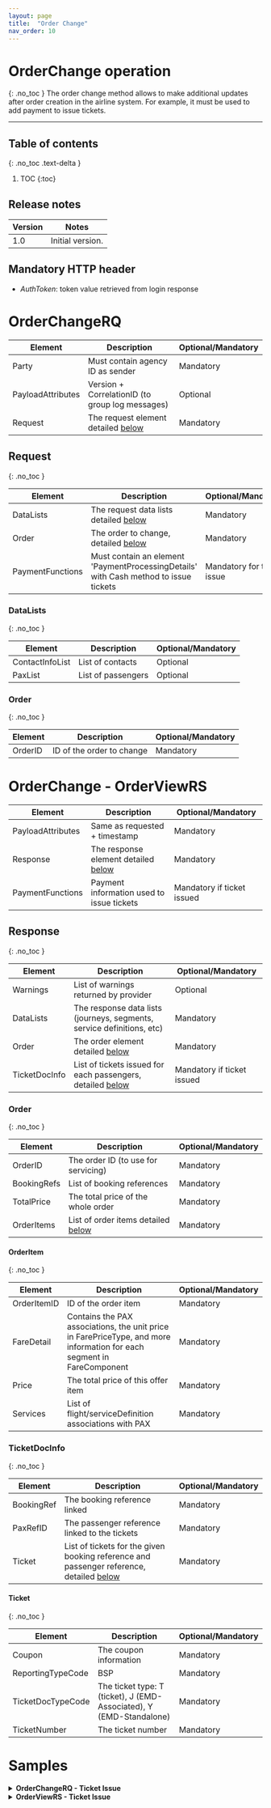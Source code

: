 ```yaml
---
layout: page
title:  "Order Change"
nav_order: 10
---
```


# OrderChange operation
{: .no_toc }
The order change method allows to make additional updates after order creation in the airline system. For example, it must be used to add payment to issue tickets.

---------------------------------------

## Table of contents
{: .no_toc .text-delta }

1. TOC
{:toc}

## Release notes

| Version | Notes |
| --- | --- |
| 1.0 | Initial version. |

## Mandatory HTTP header

- *AuthToken*: token value retrieved from login response

# OrderChangeRQ

| Element | Description | Optional/Mandatory |
| --- | --- | --- |
| Party | Must contain agency ID as sender | Mandatory |
| PayloadAttributes | Version + CorrelationID (to group log messages) | Optional |
| Request | The request element detailed [below](#request) | Mandatory |

## Request
{: .no_toc }

| Element | Description | Optional/Mandatory |
| --- | --- | --- |
| DataLists | The request data lists detailed [below](#datalists) | Mandatory |
| Order | The order to change, detailed [below](#order) | Mandatory |
| PaymentFunctions | Must contain an element 'PaymentProcessingDetails' with Cash method to issue tickets | Mandatory for ticket issue |

### DataLists
{: .no_toc }

| Element | Description | Optional/Mandatory |
| --- | --- | --- |
| ContactInfoList | List of contacts | Optional |
| PaxList | List of passengers | Optional |

### Order
{: .no_toc }

| Element | Description | Optional/Mandatory |
| --- | --- | --- |
| OrderID | ID of the order to change | Mandatory |

# OrderChange - OrderViewRS

| Element | Description | Optional/Mandatory |
| --- | --- | --- |
| PayloadAttributes | Same as requested + timestamp | Mandatory |
| Response | The response element detailed [below](#response) | Mandatory |
| PaymentFunctions | Payment information used to issue tickets | Mandatory if ticket issued |

## Response
{: .no_toc }

| Element | Description | Optional/Mandatory |
| --- | --- | --- |
| Warnings | List of warnings returned by provider | Optional |
| DataLists | The response data lists (journeys, segments, service definitions, etc) | Mandatory |
| Order | The order element detailed [below](#order) | Mandatory |
| TicketDocInfo | List of tickets issued for each passengers, detailed [below](#ticketdocinfo) | Mandatory if ticket issued |

### Order
{: .no_toc }

| Element | Description | Optional/Mandatory |
| --- | --- | --- |
| OrderID | The order ID (to use for servicing) | Mandatory |
| BookingRefs | List of booking references | Mandatory |
| TotalPrice | The total price of the whole order | Mandatory |
| OrderItems | List of order items detailed [below](#orderitem) | Mandatory |

#### OrderItem
{: .no_toc }

| Element | Description | Optional/Mandatory |
| --- | --- | --- |
| OrderItemID | ID of the order item | Mandatory |
| FareDetail | Contains the PAX associations, the unit price in FarePriceType, and more information for each segment in FareComponent | Mandatory |
| Price | The total price of this offer item | Mandatory |
| Services | List of flight/serviceDefinition associations with PAX | Mandatory |

### TicketDocInfo
{: .no_toc }

| Element | Description | Optional/Mandatory |
| --- | --- | --- |
| BookingRef | The booking reference linked | Mandatory |
| PaxRefID | The passenger reference linked to the tickets | Mandatory |
| Ticket | List of tickets for the given booking reference and passenger reference, detailed [below](#ticket) | Mandatory |

#### Ticket
{: .no_toc }

| Element | Description | Optional/Mandatory |
| --- | --- | --- |
| Coupon | The coupon information | Mandatory |
| ReportingTypeCode | BSP | Mandatory |
| TicketDocTypeCode | The ticket type: T (ticket), J (EMD-Associated), Y (EMD-Standalone) | Mandatory |
| TicketNumber | The ticket number | Mandatory |

# Samples

<details>
  <summary><b>OrderChangeRQ - Ticket Issue</b></summary>

{% highlight xml %}
<?xml version="1.0" encoding="UTF-8" standalone="yes"?>
<IATA_OrderChangeRQ xmlns="http://www.iata.org/IATA/2015/00/2019.2/IATA_OrderChangeRQ">
    <Party>
        <Sender>
            <TravelAgency>
                <AgencyID>agency1234</AgencyID>
            </TravelAgency>
        </Sender>
    </Party>
    <PayloadAttributes>
        <CorrelationID>dbc121be-c27b-4b63-9eab-5e73dfb8b6c4</CorrelationID>
        <VersionNumber>19.2</VersionNumber>
    </PayloadAttributes>
    <Request>
        <DataLists>
            <ContactInfoList>
                <ContactInfo>
                    <ContactInfoID>CONT1</ContactInfoID>
                    <EmailAddress>
                        <EmailAddressText>florian.garnier@orchestra.eu</EmailAddressText>
                    </EmailAddress>
                    <Phone>
                        <AreaCodeNumber></AreaCodeNumber>
                        <CountryDialingCode>33</CountryDialingCode>
                        <PhoneNumber>0622761972</PhoneNumber>
                    </Phone>
                    <PostalAddress>
                        <CityName>Paris</CityName>
                        <CountryCode>FR</CountryCode>
                        <PostalCode>75002</PostalCode>
                        <StreetText>38 avenue de l'opera</StreetText>
                    </PostalAddress>
                </ContactInfo>
            </ContactInfoList>
            <PaxList>
                <Pax>
                    <Birthdate>1986-02-02</Birthdate>
                    <ContactInfoRefID>CONT1</ContactInfoRefID>
                    <Individual>
                        <Birthdate>1986-02-02</Birthdate>
                        <GivenName>Florian</GivenName>
                        <IndividualID>IND1</IndividualID>
                        <Surname>Garnier</Surname>
                        <TitleName>MR</TitleName>
                    </Individual>
                    <PaxID>PAX1</PaxID>
                    <PTC>ADT</PTC>
                </Pax>
                <Pax>
                    <Birthdate>1986-03-03</Birthdate>
                    <ContactInfoRefID>CONT1</ContactInfoRefID>
                    <Individual>
                        <Birthdate>1986-03-03</Birthdate>
                        <GivenName>Floria</GivenName>
                        <IndividualID>IND2</IndividualID>
                        <Surname>Garnier</Surname>
                        <TitleName>MRS</TitleName>
                    </Individual>
                    <PaxID>PAX2</PaxID>
                    <PTC>ADT</PTC>
                </Pax>
            </PaxList>
        </DataLists>
        <Order>
            <OrderID>544755</OrderID>
            <OwnerCode>BA</OwnerCode>
        </Order>
        <PaymentFunctions>
            <PaymentProcessingDetails>
                <Amount CurCode="EUR">690.32000000000000000000</Amount>
                <OrderAssociation>
                    <OrderItemRefID>32764ce2-5548-4498-b36f-58a10c3906f9</OrderItemRefID>
                    <OrderItemRefID>1dbb3411-1bc3-4e6c-896e-b90cc7a585b6</OrderItemRefID>
                    <OrderItemRefID>6863b890-9fae-4dee-928c-5387050fda95</OrderItemRefID>
                    <OrderItemRefID>55fe8531-08db-4b23-afe3-00f9c467c1bd</OrderItemRefID>
                </OrderAssociation>
                <PaymentMethod>
                    <Cash/>
                </PaymentMethod>
                <TypeCode>CA</TypeCode>
            </PaymentProcessingDetails>
        </PaymentFunctions>
    </Request>
</IATA_OrderChangeRQ>
{% endhighlight %}

</details>

<details>
  <summary><b>OrderViewRS - Ticket Issue</b></summary>

{% highlight xml %}
<?xml version="1.0" encoding="UTF-8" standalone="yes"?>
<IATA_OrderViewRS xmlns="http://www.iata.org/IATA/2015/00/2019.2/IATA_OrderViewRS">
    <Response>
        <DataLists>
            <ContactInfoList>
                <ContactInfo>
                    <ContactInfoID>CONT1</ContactInfoID>
                    <EmailAddress>
                        <EmailAddressText>florian.garnier@orchestra.eu</EmailAddressText>
                    </EmailAddress>
                    <PostalAddress>
                        <CityName>Paris</CityName>
                        <CountryCode>FR</CountryCode>
                        <PostalCode>75002</PostalCode>
                        <StreetText>38 avenue de l'opera</StreetText>
                    </PostalAddress>
                </ContactInfo>
            </ContactInfoList>
            <PaxList>
                <Pax>
                    <Birthdate>1986-02-02+01:00</Birthdate>
                    <ContactInfoRefID>CONT1</ContactInfoRefID>
                    <PaxID>PAX1</PaxID>
                    <PTC>ADT</PTC>
                </Pax>
                <Pax>
                    <Birthdate>1986-03-03+01:00</Birthdate>
                    <ContactInfoRefID>CONT1</ContactInfoRefID>
                    <PaxID>PAX2</PaxID>
                    <PTC>ADT</PTC>
                </Pax>
            </PaxList>
        </DataLists>
        <Order>
            <BookingRef>
                <BookingEntity>
                    <Carrier>
                        <AirlineDesigCode>BA</AirlineDesigCode>
                    </Carrier>
                </BookingEntity>
                <BookingID>T72IXL</BookingID>
            </BookingRef>
            <OrderID>544755</OrderID>
        </Order>
        <TicketDocInfo>
            <BookingRef>
                <BookingEntity>
                    <Carrier>
                        <AirlineDesigCode>BA</AirlineDesigCode>
                    </Carrier>
                </BookingEntity>
                <BookingID>T72IXL</BookingID>
            </BookingRef>
            <PaxRefID>PAX3</PaxRefID>
            <PaymentInfoRefID>PAY1</PaymentInfoRefID>
            <Ticket>
                <Coupon>
                    <CouponNumber>1</CouponNumber>
                    <CouponStatusCode>I</CouponStatusCode>
                </Coupon>
                <ReportingTypeCode>BSP</ReportingTypeCode>
                <TicketDocTypeCode>T</TicketDocTypeCode>
                <TicketNumber>125</TicketNumber>
            </Ticket>
            <Ticket>
                <Coupon>
                    <CouponNumber>1</CouponNumber>
                    <CouponStatusCode>I</CouponStatusCode>
                </Coupon>
                <ReportingTypeCode>BSP</ReportingTypeCode>
                <TicketDocTypeCode>T</TicketDocTypeCode>
                <TicketNumber>2113793590</TicketNumber>
            </Ticket>
        </TicketDocInfo>
        <TicketDocInfo>
            <BookingRef>
                <BookingEntity>
                    <Carrier>
                        <AirlineDesigCode>BA</AirlineDesigCode>
                    </Carrier>
                </BookingEntity>
                <BookingID>T72IXL</BookingID>
            </BookingRef>
            <PaxRefID>PAX4</PaxRefID>
            <PaymentInfoRefID>PAY1</PaymentInfoRefID>
            <Ticket>
                <Coupon>
                    <CouponNumber>1</CouponNumber>
                    <CouponStatusCode>I</CouponStatusCode>
                </Coupon>
                <ReportingTypeCode>BSP</ReportingTypeCode>
                <TicketDocTypeCode>T</TicketDocTypeCode>
                <TicketNumber>125</TicketNumber>
            </Ticket>
            <Ticket>
                <Coupon>
                    <CouponNumber>1</CouponNumber>
                    <CouponStatusCode>I</CouponStatusCode>
                </Coupon>
                <ReportingTypeCode>BSP</ReportingTypeCode>
                <TicketDocTypeCode>T</TicketDocTypeCode>
                <TicketNumber>2113793591</TicketNumber>
            </Ticket>
        </TicketDocInfo>
    </Response>
    <PayloadAttributes>
        <CorrelationID>dbc121be-c27b-4b63-9eab-5e73dfb8b6c4</CorrelationID>
        <Timestamp>2021-02-04T09:40:28.309+01:00</Timestamp>
        <VersionNumber>19.2</VersionNumber>
    </PayloadAttributes>
    <PaymentFunctions>
        <PaymentProcessingSummary>
            <Amount CurCode="EUR">690.32</Amount>
            <PaymentID>PAY1</PaymentID>
            <PaymentMethod>
                <Cash/>
            </PaymentMethod>
            <TypeCode>Cash</TypeCode>
        </PaymentProcessingSummary>
    </PaymentFunctions>
</IATA_OrderViewRS>
{% endhighlight %}

</details>
